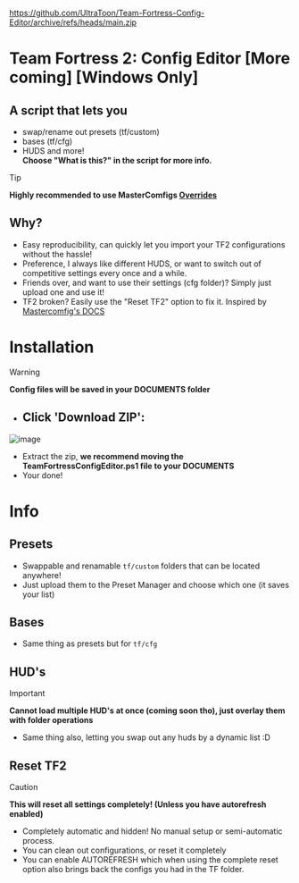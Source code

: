 https://github.com/UltraToon/Team-Fortress-Config-Editor/archive/refs/heads/main.zip
# Team Fortress 2: Config Editor [More coming] [Windows Only]
## A script that lets you 
- swap/rename out presets (tf/custom)
- bases (tf/cfg)
- HUDS and more!  
**Choose "What is this?" in the script for more info.**
> [!TIP]  
> **Highly recommended to use MasterComfigs [Overrides](https://docs.comfig.app/page/customization/custom_configs/)**

## Why?
- Easy reproducibility, can quickly let you import your TF2 configurations without the hassle!
- Preference, I always like different HUDS, or want to switch out of competitive settings every once and a while.
- Friends over, and want to use their settings (cfg folder)? Simply just upload one and use it!
- TF2 broken? Easily use the "Reset TF2" option to fix it. Inspired by [Mastercomfig's DOCS](https://docs.comfig.app/latest/setup/clean_up/)

# Installation
> [!WARNING]
> **Config files will be saved in your DOCUMENTS folder**
- ## Click 'Download ZIP':  
![image](https://github.com/UltraToon/Team-Fortress-Config-Editor/assets/92064752/9afba53e-84df-4efc-9e0e-cf55b89b5c77)
- Extract the zip, **we recommend moving the TeamFortressConfigEditor.ps1 file to your DOCUMENTS**
- Your done!

# Info

## Presets
- Swappable and renamable `tf/custom` folders that can be located anywhere!
- Just upload them to the Preset Manager and choose which one (it saves your list)

## Bases
- Same thing as presets but for `tf/cfg`

## HUD's
> [!IMPORTANT]
> **Cannot load multiple HUD's at once (coming soon tho), just overlay them with folder operations**
- Same thing also, letting you swap out any huds by a dynamic list :D


## Reset TF2
> [!CAUTION]
> **This will reset all settings completely! (Unless you have autorefresh enabled)**
- Completely automatic and hidden! No manual setup or semi-automatic process.
- You can clean out configurations, or reset it completely
- You can enable AUTOREFRESH which when using the complete reset option also brings back the configs you had in the TF folder.
